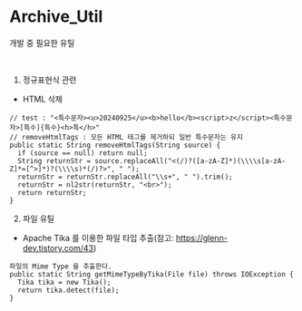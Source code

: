 # Archive_Util
개발 중 필요한 유틸

<br/>

1. 정규표현식 관련
  - HTML 삭제

```
// test : "<특수문자><u>20240925</u><b>hello</b><script>z</script><특수문자>[특수]{특수}<h>특</h>"
// removeHtmlTags : 모든 HTML 태그를 제거하되 일반 특수문자는 유지
public static String removeHtmlTags(String source) {
  if (source == null) return null;
  String returnStr = source.replaceAll("<(/)?([a-zA-Z]*)(\\\\s[a-zA-Z]*=[^>]*)?(\\\\s)*(/)?>", " ");
  returnStr = returnStr.replaceAll("\\s+", " ").trim();
  returnStr = nl2str(returnStr, "<br>");
  return returnStr;
}
```

2. 파일 유틸
- Apache Tika 를 이용한 파일 타입 추출(참고: https://glenn-dev.tistory.com/43)
```
파일의 Mime Type 을 추출한다.
public static String getMimeTypeByTika(File file) throws IOException {
  Tika tika = new Tika();
  return tika.detect(file);
}
```

